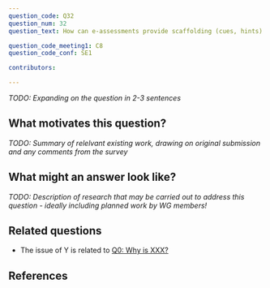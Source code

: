 ```yaml
---
question_code: Q32 
question_num: 32 
question_text: How can e-assessments provide scaffolding (cues, hints) during and after mathematical problem-solving tasks? 

question_code_meeting1: C8 
question_code_conf: SE1 

contributors: 

---
```

*TODO: Expanding on the question in 2-3 sentences*

## What motivates this question?

*TODO: Summary of relelvant existing work, drawing on original submission and any comments from the survey*

## What might an answer look like?

*TODO: Description of research that may be carried out to address this question - ideally including planned work by WG members!*

## Related questions

* The issue of Y is related to [Q0: Why is XXX?](Q0)

## References
